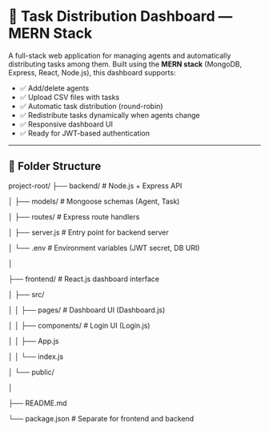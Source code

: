 # 🧠 Task Distribution Dashboard — MERN Stack

A full-stack web application for managing agents and automatically distributing tasks among them. Built using the **MERN stack** (MongoDB, Express, React, Node.js), this dashboard supports:

- ✅ Add/delete agents
- ✅ Upload CSV files with tasks
- ✅ Automatic task distribution (round-robin)
- ✅ Redistribute tasks dynamically when agents change
- ✅ Responsive dashboard UI
- ✅ Ready for JWT-based authentication

---

## 📁 Folder Structure

project-root/
├── backend/ # Node.js + Express API

│ ├── models/ # Mongoose schemas (Agent, Task)

│ ├── routes/ # Express route handlers

│ ├── server.js # Entry point for backend server

│ └── .env # Environment variables (JWT secret, DB URI)

│

├── frontend/ # React.js dashboard interface

│ ├── src/

│ │ ├── pages/ # Dashboard UI (Dashboard.js)

│ │ ├── components/ # Login UI (Login.js)

│ │ ├── App.js

│ │ └── index.js

│ └── public/

│

├── README.md

└── package.json # Separate for frontend and backend
